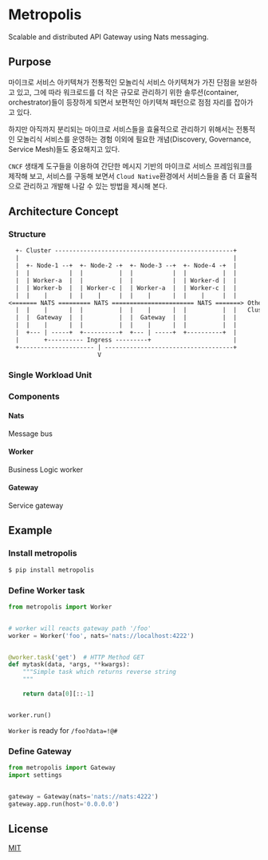 # Metropolis

Scalable and distributed API Gateway using Nats messaging.

## Purpose

마이크로 서비스 아키텍쳐가 전통적인 모놀리식 서비스 아키텍쳐가 가진 단점을 보완하고 있고,
그에 따라 워크로드를 더 작은 규모로 관리하기 위한 솔루션(container, orchestrator)들이
등장하게 되면서 보편적인 아키텍쳐 패턴으로 점점 자리를 잡아가고 있다.

하지만 아직까지 분리되는 마이크로 서비스들을 효율적으로 관리하기 위해서는 전통적인 모놀리식
서비스를 운영하는 경험 이외에 필요한 개념(Discovery, Governance, Service Mesh)들도 중요해지고 있다.

`CNCF` 생태계 도구들을 이용하여 간단한 메시지 기반의 마이크로 서비스 프레임워크를 제작해
보고, 서비스를 구동해 보면서 `Cloud Native`환경에서 서비스들을 좀 더 효율적으로 관리하고
개발해 나갈 수 있는 방법을 제시해 본다.

## Architecture Concept

### Structure

``` txt
  +- Cluster --------------------------------------------------+
  |                                                            |
  |  +- Node-1 --+  +- Node-2 -+  +- Node-3 --+  +- Node-4 -+  |
  |  |           |  |          |  |           |  |          |  |
  |  | Worker-a  |  |          |  |           |  | Worker-d |  |
  |  | Worker-b  |  | Worker-c |  | Worker-a  |  | Worker-c |  |
  |  |    |      |  |    |     |  |    |      |  |    |     |  |
<======= NATS ========= NATS ======================= NATS =======> Other
  |  |    |      |  |          |  |    |      |  |          |  |   Cluster
  |  |  Gateway  |  |          |  |  Gateway  |  |          |  |
  |  |    |      |  |          |  |    |      |  |          |  |
  |  +--- | -----+  +----------+  +--- | -----+  +----------+  |
  |       +---------- Ingress ---------+                       |
  +--------------------- | ------------------------------------+
                         V
```

### Single Workload Unit

### Components

#### Nats

Message bus

#### Worker

Business Logic worker

#### Gateway

Service gateway

## Example

### Install metropolis

``` sh
$ pip install metropolis
```

### Define Worker task

``` python
from metropolis import Worker


# worker will reacts gateway path '/foo'
worker = Worker('foo', nats='nats://localhost:4222')


@worker.task('get')  # HTTP Method GET
def mytask(data, *args, **kwargs):
    """Simple task which returns reverse string
    """

    return data[0][::-1]


worker.run()
```

`Worker` is ready for `/foo?data=!@#`

### Define Gateway

``` python
from metropolis import Gateway
import settings


gateway = Gateway(nats='nats://nats:4222')
gateway.app.run(host='0.0.0.0')
```

## License

[MIT](./LICENSE.md)
